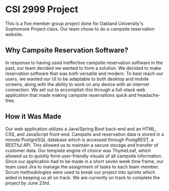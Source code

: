 # CSI 2999 Project
This is a five member group project done for Oakland University's Sophomore Project class. Our team chose to do a campsite reservation website. 


## Why Campsite Reservation Software? 
In response to having used ineffective campsite reservation software in the past, our team decided we wanted to form a solution. We decided to make reservation software that was both versatile and modern. To best reach our users, we wanted our UI to be adaptable to both desktop and mobile screens, along with the ability to work on any device with an internet connection. We set out to accomplish this through a full-stack web application that made making campsite reservations quick and headache-free.


## How it Was Made
Our web application utilizes a Java/Spring Boot back-end and an HTML, CSS, and JavaScript front-end. Campsite and reservation data is stored in a remote PostgreSQL database which is accessed through PostgREST, a RESTful API. This allowed us to maintain a secure storage and transfer of customer data. Our template engine of choice was ThymeLeaf, which allowed us to quickly form user-friendly visuals of all campsite information. 
Since our application had to be made in a short seven week time frame, our team used Jira to manage the assignment of tasks to each team member. Scrum methodologies were used to break our project into sprints which aided in keeping us all on track. We are currently on track to complete the project by June 23rd.
